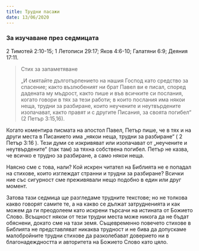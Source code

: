 ```yaml
---
title: Трудни пасажи
date: 13/06/2020
---
```


### За изучаване през седмицата
2 Тимотей 2:10-15; 1 Летописи 29:17; Яков 4:6-10; Галатяни 6:9; Деяния 17:11.

> <p>Стих за запаметяване</p>
> „И смятайте дълготърпението на нашия Господ като средство за спасение; както възлюбеният ни брат Павел ви е писал, според дадената му мъдрост, както пише и във всичките си послания, когато говори в тях за тези работи; в които послания има някои неща, трудни за разбиране, които неучените и неутвърдените изопачават, както правят и с другите Писания, за своята погибел“ (2 Петър 3:15,16).

Когато коментира писмата на апостол Павел, Петър пише, че в тях и на други места в Писанието има „някои неща, трудни за разбиране“ ( 2 Петър 3:16 ). Тези думи се изкривяват или изопачават от „неучените и неутвърдените“ (пак там) за тяхна собствена погибел. Петър не казва, че всичко е трудно за разбиране, а само някои неща.

Наясно сме с това, нали? Кой искрен читател на Библията не е попадал на стихове, които изглеждат странни и трудни за разбиране? Всички ние със сигурност сме преживявали нещо подобно в един или друг момент.

Затова тази седмица ще разгледаме трудните текстове; но не толкова какво говорят самите те, а на какво се дължат затрудненията и как можем да ги преодолеем като искрени търсачи на истината от Божието Слово. Всъщност някои от тези трудни места може никога да не бъдат обяснени, докато сме на тази земя. Същевременно повечето стихове в Библията не представляват никаква трудност и не бива да допускаме малобройните трудни стихове да разколебават доверието ни в благонадеждността и авторитета на Божието Слово като цяло.
